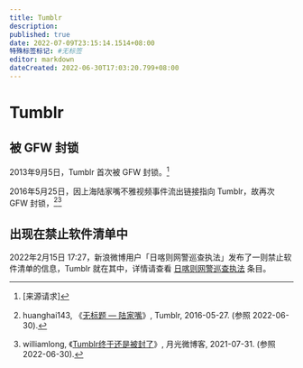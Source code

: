 ```yaml
---
title: Tumblr
description:
published: true
date: 2022-07-09T23:15:14.1514+08:00
特殊标签标记: #无标签
editor: markdown
dateCreated: 2022-06-30T17:03:20.799+08:00
---
```


# Tumblr

## 被 GFW 封锁

2013年9月5日，Tumblr 首次被 GFW 封锁。[^FACT]

[^FACT]: [来源请求]

2016年5月25日，因上海陆家嘴不雅视频事件流出链接指向 Tumblr，故再次 GFW 封锁，[^huanghai143][^2623]

[^huanghai143]: huanghai143, 《[无标题 — 陆家嘴](https://web.archive.org/web/20220630085057/https://shyheartstudentblr.tumblr.com/post/145031180683/陆家嘴)》, Tumblr, 2016-05-27. (参照 2022-06-30).

[^2623]: williamlong, 《[Tumblr终于还是被封了](https://web.archive.org/web/20210731054933/https://www.williamlong.info/weibo/archives/2623.html)》, 月光微博客, 2021-07-31. (参照 2022-06-30).

## 出现在禁止软件清单中

2022年2月15日 17:27，新浪微博用户「日喀则网警巡查执法」发布了一则禁止软件清单的信息，Tumblr 就在其中，详情请查看 [日喀则网警巡查执法][] 条目。

[日喀则网警巡查执法]: /blocklist/日喀则网警巡查执法.md
